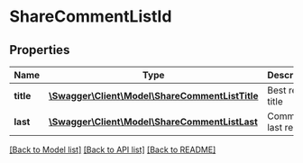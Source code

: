 # ShareCommentListId

## Properties
Name | Type | Description | Notes
------------ | ------------- | ------------- | -------------
**title** | [**\Swagger\Client\Model\ShareCommentListTitle**](ShareCommentListTitle.md) | Best reply title | 
**last** | [**\Swagger\Client\Model\ShareCommentListLast**](ShareCommentListLast.md) | Comment last reply | [optional] 

[[Back to Model list]](../README.md#documentation-for-models) [[Back to API list]](../README.md#documentation-for-api-endpoints) [[Back to README]](../README.md)


